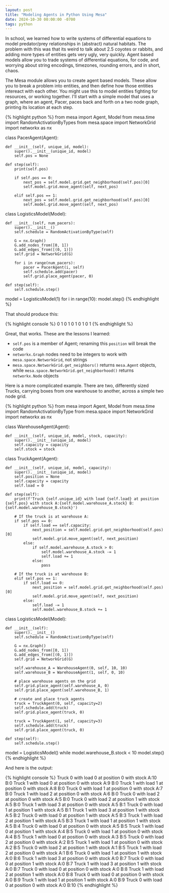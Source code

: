 ```yaml
---
layout: post
title: "Modeling Agents in Python Using Mesa"
date: 2024-10-30 00:00:00 -0700
tags: python
---
```


In school, we learned how to write systems of differential equations to model
predator/prey relationships in (abstract) natural habitats. The problem with
this was that its weird to talk about 2.5 coyotes or rabbits, and adding more
types of entities gets very ugly, very quickly. Agent based models allow you
to trade systems of differential equations, for code, and worrying about string
encodings, timezones, rounding errors, and in short, chaos.

The Mesa module allows you to create agent based models. These allow you to
break a problem into entities, and then define how those entities intereact
with each other. You might use this to model entities fighting for resources,
or working together. I'll start with a simple model that uses a graph, where an
agent, Pacer, paces back and forth on a two node graph, printing its location
at each step.

{% highlight python %}
from mesa import Agent, Model
from mesa.time import RandomActivationByTypes
from mesa.space import NetworkGrid
import networkx as nx

class PacerAgent(Agent):

    def __init__(self, unique_id, model):
        super().__init__(unique_id, model)
        self.pos = None

    def step(self):
        print(self.pos)

        if self.pos == 0:
            next_pos = self.model.grid.get_neighborhood(self.pos)[0]
            self.model.grid.move_agent(self, next_pos)

        elif self.pos == 1:
            next_pos = self.model.grid.get_neighborhood(self.pos)[0]
            self.model.grid.move_agent(self, next_pos)

class LogisticsModel(Model):

    def __init__(self, num_pacers):
        super().__init__()
        self.schedule = RandomActivationByType(self)

        G = nx.Graph()
        G.add_nodes_from([0, 1])
        G.add_edges_from([(0, 1)])
        self.grid = NetworkGrid(G)

        for i in range(num_pacers):
            pacer = PacerAgent(i, self)
            self.schedule.add(pacer)
            self.grid.place_agent(pacer, 0)

    def step(self):
        self.schedule.step()

model = LogisticsModel(1)
for i in range(10):
    model.step()
{% endhighlight %}

That should produce this:

{% highlight console %}
0
1
0
1
0
1
0
1
0
1
{% endhighlight %}

Great, that works. These are the lessons I learned:

  - `self.pos` is a member of Agent; renaming this `position` will break the code
  - `networkx.Graph` nodes need to be integers to work with `mesa.space.NetworkGrid`, not strings
  - `mesa.space.NetworkGrid.get_neighbors()` returns `mesa.Agent` objects, while `mesa.space.NetworkGrid.get_neighborhood()` returns `networkx.Node` objects

Here is a more complicated example. There are two, differently sized Trucks,
carrying boxes from one warehouse to another, across a simple two node grid.


{% highlight python %}
from mesa import Agent, Model
from mesa.time import RandomActivationByType
from mesa.space import NetworkGrid
import networkx as nx

class WarehouseAgent(Agent):
    
    def __init__(self, unique_id, model, stock, capacity):
        super().__init__(unique_id, model)
        self.capacity = capacity
        self.stock = stock

class TruckAgent(Agent):
    
    def __init__(self, unique_id, model, capacity):
        super().__init__(unique_id, model)
        self.position = None
        self.capacity = capacity
        self.load = 0

    def step(self):
        print(f'Truck {self.unique_id} with load {self.load} at position {self.pos} with stock A:{self.model.warehouse_A.stock} B:{self.model.warehouse_B.stock}')

        # If the truck is at warehouse A:
        if self.pos == 0:
            if self.load == self.capacity:
                next_position = self.model.grid.get_neighborhood(self.pos)[0]
                self.model.grid.move_agent(self, next_position)
            else:
                if self.model.warehouse_A.stock > 0:
                    self.model.warehouse_A.stock -= 1
                    self.load += 1
                else:
                    pass

        # If the truck is at warehouse B:
        elif self.pos == 1:
            if self.load == 0:
                next_position = self.model.grid.get_neighborhood(self.pos)[0]
                self.model.grid.move_agent(self, next_position)
            else:
                self.load -= 1
                self.model.warehouse_B.stock += 1

class LogisticsModel(Model):
    
    def __init__(self):
        super().__init__()
        self.schedule = RandomActivationByType(self)

        G = nx.Graph()
        G.add_nodes_from([0, 1])
        G.add_edges_from([(0, 1)])
        self.grid = NetworkGrid(G)

        self.warehouse_A = WarehouseAgent(0, self, 10, 10)
        self.warehouse_B = WarehouseAgent(1, self, 0, 10)

        # place warehouse agents on the grid
        self.grid.place_agent(self.warehouse_A, 0)
        self.grid.place_agent(self.warehouse_B, 1)

        # create and place truck agents
        truck = TruckAgent(0, self, capacity=2)
        self.schedule.add(truck)
        self.grid.place_agent(truck, 0)

        truck = TruckAgent(1, self, capacity=3)
        self.schedule.add(truck)
        self.grid.place_agent(truck, 0)

    def step(self):
        self.schedule.step()

model = LogisticsModel()
while model.warehouse_B.stock < 10
    model.step()
{% endhighlight %}

And here is the output:

{% highlight console %}
Truck 0 with load 0 at position 0 with stock A:10 B:0
Truck 1 with load 0 at position 0 with stock A:9 B:0
Truck 1 with load 1 at position 0 with stock A:8 B:0
Truck 0 with load 1 at position 0 with stock A:7 B:0
Truck 1 with load 2 at position 0 with stock A:6 B:0
Truck 0 with load 2 at position 0 with stock A:5 B:0
Truck 0 with load 2 at position 1 with stock A:5 B:0
Truck 1 with load 3 at position 0 with stock A:5 B:1
Truck 0 with load 1 at position 1 with stock A:5 B:1
Truck 1 with load 3 at position 1 with stock A:5 B:2
Truck 0 with load 0 at position 1 with stock A:5 B:3
Truck 1 with load 2 at position 1 with stock A:5 B:3
Truck 1 with load 1 at position 1 with stock A:5 B:4
Truck 0 with load 0 at position 0 with stock A:5 B:5
Truck 1 with load 0 at position 1 with stock A:4 B:5
Truck 0 with load 1 at position 0 with stock A:4 B:5
Truck 1 with load 0 at position 0 with stock A:3 B:5
Truck 0 with load 2 at position 0 with stock A:2 B:5
Truck 1 with load 1 at position 0 with stock A:2 B:5
Truck 0 with load 2 at position 1 with stock A:1 B:5
Truck 1 with load 2 at position 0 with stock A:1 B:6
Truck 0 with load 1 at position 1 with stock A:0 B:6
Truck 1 with load 3 at position 0 with stock A:0 B:7
Truck 0 with load 0 at position 1 with stock A:0 B:7
Truck 1 with load 3 at position 1 with stock A:0 B:7
Truck 0 with load 0 at position 0 with stock A:0 B:8
Truck 1 with load 2 at position 1 with stock A:0 B:8
Truck 0 with load 0 at position 0 with stock A:0 B:9
Truck 1 with load 1 at position 1 with stock A:0 B:9
Truck 0 with load 0 at position 0 with stock A:0 B:10
{% endhighlight %}